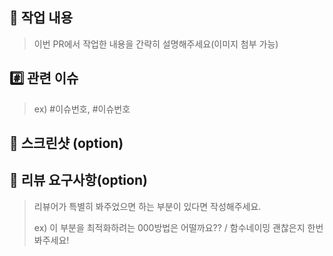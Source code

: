 ## 📝 작업 내용

> 이번 PR에서 작업한 내용을 간략히 설명해주세요(이미지 첨부 가능)

## #️⃣ 관련 이슈

> ex) #이슈번호, #이슈번호


## 🌄 스크린샷 (option)

## 💬 리뷰 요구사항(option)

> 리뷰어가 특별히 봐주었으면 하는 부분이 있다면 작성해주세요.
>
> ex) 이 부분을 최적화하려는 000방법은 어떨까요?? / 함수네이밍 괜찮은지 한번 봐주세요!